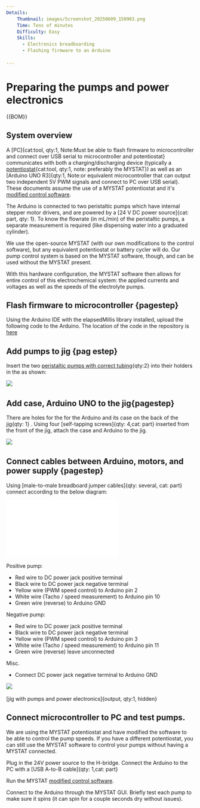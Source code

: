 ```yaml
---
Details:
    Thumbnail: images/Screenshot_20250609_150903.png
    Time: Tens of minutes
    Difficulty: Easy
    Skills:
      - Electronics breadboarding
      - Flashing firmware to an Arduino 

---
```

<!-- There should be only one Header per page. You do not need to use all the keys -->
# Preparing the pumps and power electronics

{{BOM}}

## System overview

A [PC]{cat:tool, qty:1, Note:Must be able to flash firmware to microcontroller and connect over USB serial to microcontroller and potentiostat} communicates with both a charging/discharging device (typically a [potentiostat](pstat.md){cat:tool, qty:1, note: preferably the MYSTAT}) as well as an [Arduino UNO R3]{qty:1, Note:or equivalent microcontroller that can output two independent 5V PWM signals and connect to PC over USB serial}. These documents assume the use of a MYSTAT potentiostat and it's [modified control software](https://codeberg.org/FBRC/mystat/).

The Arduino is connected to two peristaltic pumps which have internal stepper motor drivers, and are powered by a [24 V DC power source]{cat: part, qty: 1}. To know the flowrate (in mL/min) of the peristaltic pumps, a separate measurement is required (like dispensing water into a graduated cylinder).

We use the open-source MYSTAT (with our own modifications to the control software), but any equivalent potentiostat or battery cycler will do. Our pump control system is based on the MYSTAT software, though, and can be used without the MYSTAT present.

With this hardware configuration, the MYSTAT software then allows for entire control of this electrochemical system: the applied currents and voltages as well as the speeds of the electrolyte pumps. 


## Flash firmware to microcontroller {pagestep}

Using the Arduino IDE with the elapsedMillis library installed, upload the following code to the Arduino. The location of the code in the repository is [here](https://codeberg.org/FBRC/RFB-dev-kit/src/branch/main/firmware/ArduinoUnoR3_MotorControl.ino)

## Add pumps to jig {pag estep}

Insert the two [peristaltic pumps with correct tubing](fromstep){qty:2} into their holders in the as shown:

![](images/Screenshot_20250610_105323.png)

## Add case, Arduino UNO to the jig{pagestep}

There are holes for the for the Arduino and its case on the back of the [jig](fromstep){qty: 1} . Using four [self-tapping screws]{qty: 4,cat: part} inserted from the front of the jig, attach the case and Arduino to the jig.

![](images/Screenshot_20250609_151049.png)



## Connect cables between Arduino, motors, and power supply {pagestep}

Using [male-to-male breadboard jumper cables]{qty: several, cat: part} connect according to the below diagram:

![](exports/schematic.pdf)

Positive pump:

- Red wire to DC power jack positive terminal
- Black wire to DC power jack negative terminal
- Yellow wire (PWM speed control) to Arduino pin 2
- White wire (Tacho / speed measurement) to Arduino pin 10
- Green wire (reverse) to Arduino GND

Negative pump:

- Red wire to DC power jack positive terminal
- Black wire to DC power jack negative terminal
- Yellow wire (PWM speed control) to Arduino pin 3
- White wire (Tacho / speed measurement) to Arduino pin 11
- Green wire (reverse) leave unconnected

Misc.

- Connect DC power jack negative terminal to Arduino GND


![](images/Screenshot_20250610_105535.png)




[jig with pumps and power electronics]{output, qty:1, hidden}

## Connect microcontroller to PC and test pumps.

We are using the MYSTAT potentiostat and have modified the software to be able to control the pump speeds. If you have a different potentiostat, you can still use the MYSTAT software to control your pumps without having a MYSTAT connected.

Plug in the 24V power source to the H-bridge. Connect the Arduino to the PC with a [USB A-to-B cable]{qty: 1,cat: part}

Run the MYSTAT [modified control software](https://codeberg.org/FBRC/mystat/).

Connect to the Arduino through the MYSTAT GUI. Briefly test each pump to make sure it spins (it can spin for a couple seconds dry without issues).







